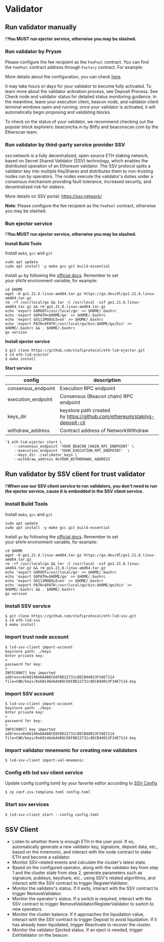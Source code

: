 # Validator

## Run validator manually

‼️**You MUST run ejector service, otherwise you may be slashed.**

### Run validator by Prysm

Please configure the fee recipient as the `FeePool` contract. You can find the `FeePool` contract address through `Factory` contract. For example:

More details about the configuration, you can check [here](https://docs.prylabs.network/docs/execution-node/fee-recipient).

It may take hours or days for your validator to become fully activated. To learn more about the validator activation process, see Deposit Process. See Check node and validator status for detailed status monitoring guidance. In the meantime, leave your execution client, beacon node, and validator client terminal windows open and running; once your validator is activated, it will automatically begin proposing and validating blocks.

To check on the status of your validator, we recommend checking out the popular block explorers: beaconcha.in by Bitfly and beaconscan.com by the Etherscan team.

### Run validator by third-party service provider SSV

ssv.network is a fully decentralized, open-source ETH staking network, based on Secret Shared Validator (SSV) technology, which enables the distributed operation of an Ethereum validator. The SSV protocol splits a validator key into multiple KeyShares and distributes them to non-trusting nodes run by operators. The nodes execute the validator's duties under a consensus mechanism providing fault tolerance, increased security, and decentralized risk for stakers.

More details on SSV portal: https://ssv.network/

**Note**: Please configure the fee recipient as the `FeePool` contract, otherwise you may be slashed.

### Run ejector service

‼️**You MUST run ejector service, otherwise you may be slashed.**

**Install Build Tools**

Install `make`, `gcc` and `git`

```
sudo apt update
sudo apt install -y make gcc git build-essential
```

Install `go` by following the [official docs](https://golang.org/doc/install). Remember to set your `$PATH` environment variable, for example:

```
cd $HOME
wget -O go1.21.6.linux-amd64.tar.gz https://go.dev/dl/go1.21.6.linux-amd64.tar.gz
rm -rf /usr/local/go && tar -C /usr/local -xzf go1.21.6.linux-amd64.tar.gz && rm go1.21.6.linux-amd64.tar.gz
echo 'export GOROOT=/usr/local/go' >> $HOME/.bashrc
echo 'export GOPATH=$HOME/go' >> $HOME/.bashrc
echo 'export GO111MODULE=on' >> $HOME/.bashrc
echo 'export PATH=$PATH:/usr/local/go/bin:$HOME/go/bin' >> $HOME/.bashrc && . $HOME/.bashrc
go version
```

**Install ejector service**

```
$ git clone https://github.com/stafiprotocol/eth-lsd-ejector.git
$ cd eth-lsd-ejector
$ make install
```

**Start service**

| config | description | example value |
| --- | --- | --- |
| consensus_endpoint | Execution RPC endpoint | http://127.0.0.1:8545 |
| execution_endpoint | Consensus (Beacon chain) RPC endpoint | https://holesky-beacon.stafi.io |
| keys_dir | keystore path created by https://github.com/ethereum/staking-deposit-cli | ./validator_keys |
| withdraw_address | Contract address of NetworkWithdraw | 0x_NETWORK_WITHDRAW_CONTRACT_ADDR |

```
`$ eth-lsd-ejector start \
    --consensus_endpoint 'YOUR_BEACON_CHAIN_RPC_ENDPOINT' \
    --execution_endpoint 'YOUR_EXECUTION_RPC_ENDPOINT'  \
    --keys_dir ./validator_keys \
    --withdraw_address 0xYOUR_WITHDRAWAL_ADDRESS`
```

## Run validator by SSV client for trust validator

‼️**When use our SSV client service to run validators, you don't need to run the ejector service, cause it is embedded in the SSV client service.**

### Install Build Tools

Install `make`, `gcc` and `git`

```
sudo apt update
sudo apt install -y make gcc git build-essential
```

Install `go` by following the [official docs](https://golang.org/doc/install). Remember to set your `$PATH` environment variable, for example:

```
cd $HOME
wget -O go1.21.6.linux-amd64.tar.gz https://go.dev/dl/go1.21.6.linux-amd64.tar.gz
rm -rf /usr/local/go && tar -C /usr/local -xzf go1.21.6.linux-amd64.tar.gz && rm go1.21.6.linux-amd64.tar.gz
echo 'export GOROOT=/usr/local/go' >> $HOME/.bashrc
echo 'export GOPATH=$HOME/go' >> $HOME/.bashrc
echo 'export GO111MODULE=on' >> $HOME/.bashrc
echo 'export PATH=$PATH:/usr/local/go/bin:$HOME/go/bin' >> $HOME/.bashrc && . $HOME/.bashrc
go version
```

### Install SSV service

```
$ git clone https://github.com/stafiprotocol/eth-lsd-ssv.git
$ cd eth-lsd-ssv
$ make install
```

### Import trust node account

```
$ lsd-ssv-client import-account
keystore path: ./keys
Enter private key:
>
password for key:
>
INFO[0007] key imported                                  address=0x68146ebA486CE6F8D22731c8ECB4d013F34E7114 file=CWD/keys/0x68146ebA486CE6F8D22731c8ECB4d013F34E7114.key
```

### Import SSV account

```
$ lsd-ssv-client import-account
keystore path: ./keys
Enter private key:
>
password for key:
>
INFO[0007] key imported                                  address=0x68146ebA486CE6F8D22731c8ECB4d013F34E7114 file=CWD/keys/0x68146ebA486CE6F8D22731c8ECB4d013F34E7114.key
```

### Import validator mnemonic for creating new validators

```
$ lsd-ssv-client import-val-mnemonic
```

### Config eth lsd ssv client service

Update config (config.toml) by your favorite editor according to [SSV Config](https://github.com/stafiprotocol/stack-docs/blob/main/eth/ssv-client.md#config)

```
$ cp conf.ssv.template.toml config.toml
```

### Start ssv services

`$ lsd-ssv-client start --config config.toml`

## SSV Client

- Listen to whether there is enough ETH in the user pool. If so, automatically generate a new validator key, signature, deposit data, etc., based on the mnemonic, and interact with the node contract to stake ETH and become a validator.
- Monitor SSV-related events and calculate the cluster's latest state.
- Based on the configured operator, along with the validator key from step 1 and the cluster state from step 2, generate parameters such as signature, pubkeys, keyshare, etc., using SSV's related algorithms, and interact with the SSV contract to trigger RegisterValidator.
- Monitor the validator's status. If it exits, interact with the SSV contract to trigger RemoveValidator.
- Monitor the operator's status. If a switch is required, interact with the SSV contract to trigger RemoveValidator/RegisterValidator to switch to new operators.
- Monitor the cluster balance. If it approaches the liquidation value, interact with the SSV contract to trigger Deposit to avoid liquidation. If it has already been liquidated, trigger Reactivate to recover the cluster.
- Monitor the validator Ejected status. If an eject is needed, trigger ExitValidator on the beacon.
